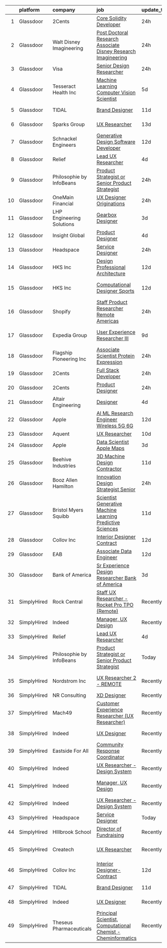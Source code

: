 

|    | platform    | company                   | job                                                                                                                                                                                                                                                                                                                                                                                                                                                                                                                                                                                                                                                                                                                                                                                                                                                                                                                                                                                                                                                                                                                                                                                                                                                                                                                                                                          | update_time   | location                  |
|---:|:------------|:--------------------------|:-----------------------------------------------------------------------------------------------------------------------------------------------------------------------------------------------------------------------------------------------------------------------------------------------------------------------------------------------------------------------------------------------------------------------------------------------------------------------------------------------------------------------------------------------------------------------------------------------------------------------------------------------------------------------------------------------------------------------------------------------------------------------------------------------------------------------------------------------------------------------------------------------------------------------------------------------------------------------------------------------------------------------------------------------------------------------------------------------------------------------------------------------------------------------------------------------------------------------------------------------------------------------------------------------------------------------------------------------------------------------------|:--------------|:--------------------------|
|  1 | Glassdoor   | 2Cents                    | [Core Solidity Developer](https://www.glassdoor.com/partner/jobListing.htm?pos=115&ao=1136043&s=58&guid=00000182153f8188951cab0e10285f38&src=GD_JOB_AD&t=SR&vt=w&ea=1&cs=1_cddbd9b0&cb=1658213860103&jobListingId=1008012798036&jrtk=3-0-1g8ajv0efi6gr801-1g8ajv0f3g2r3800-acdc01f12a704e75-)                                                                                                                                                                                                                                                                                                                                                                                                                                                                                                                                                                                                                                                                                                                                                                                                                                                                                                                                                                                                                                                                                | 24h           | Remote                    |
|  2 | Glassdoor   | Walt Disney Imagineering  | [Post Doctoral Research Associate  Disney Research Imagineering](https://www.glassdoor.com/partner/jobListing.htm?pos=104&ao=1110586&s=58&guid=00000182153f8188951cab0e10285f38&src=GD_JOB_AD&t=SR&vt=w&cs=1_48406213&cb=1658213860099&jobListingId=1008011554138&cpc=FAE5E775D180B2FB&jrtk=3-0-1g8ajv0efi6gr801-1g8ajv0f3g2r3800-d0897aefc757231c--6NYlbfkN0DAFTyt7pbDCC2JPO79CSdi1dIb81yjczP5qsKcZIxgiYm3-7g-689UDqHItQTwke_hFTbhKP5CtjmQ-yRvez1wZHkagfN8YsoIQVhHkoT8Dan3narAbrli8cz1R4zr7VvZvQj6n4Pmu17CtoJVhqU_4xurgF7Ll27reiW8orgoDNNIMErUwxBMDKZV00vPh_QG6pNsEYdh3Eap53kfRXVzhMKoyScPyTyxqHRYuM5DD8pZAUJPc_pxUQOK1aFkQP23T5PGi-LHb7kjZDMTARAEB9YNc9JDCJeZk0sCbV-69DDNbdVfKBQWdSoQDqEWvWSrJ04vffBH_3yd3yK_rRH0LoL001ETZg1oU4jvhqTgVWsiZs49tS9bkWoPXz-1KqxXlqXcTifmk8XjWaTgmlxokxaGuo4ee87Pz59b-TR0tyxagAK9F2Pm)                                                                                                                                                                                                                                                                                                                                                                                                                                                                                                                                                         | 24h           | Glendale, CA              |
|  3 | Glassdoor   | Visa                      | [Senior Design Researcher](https://www.glassdoor.com/partner/jobListing.htm?pos=119&ao=1136043&s=58&guid=00000182153f8188951cab0e10285f38&src=GD_JOB_AD&t=SR&vt=w&cs=1_1fd68b1f&cb=1658213860104&jobListingId=1008013439185&jrtk=3-0-1g8ajv0efi6gr801-1g8ajv0f3g2r3800-5b90cdfd35363857-)                                                                                                                                                                                                                                                                                                                                                                                                                                                                                                                                                                                                                                                                                                                                                                                                                                                                                                                                                                                                                                                                                    | 24h           | Austin, TX                |
|  4 | Glassdoor   | Tesseract Health  Inc     | [Machine Learning Computer Vision Scientist](https://www.glassdoor.com/partner/jobListing.htm?pos=120&ao=1136043&s=58&guid=00000182153f8188951cab0e10285f38&src=GD_JOB_AD&t=SR&vt=w&ea=1&cs=1_64471f87&cb=1658213860104&jobListingId=1008002710891&jrtk=3-0-1g8ajv0efi6gr801-1g8ajv0f3g2r3800-fd7670455c9a02f9-)                                                                                                                                                                                                                                                                                                                                                                                                                                                                                                                                                                                                                                                                                                                                                                                                                                                                                                                                                                                                                                                             | 5d            | Remote                    |
|  5 | Glassdoor   | TIDAL                     | [Brand Designer](https://www.glassdoor.com/partner/jobListing.htm?pos=118&ao=1136043&s=58&guid=00000182153f8188951cab0e10285f38&src=GD_JOB_AD&t=SR&vt=w&cs=1_aae606bf&cb=1658213860103&jobListingId=1007991684188&jrtk=3-0-1g8ajv0efi6gr801-1g8ajv0f3g2r3800-34481a920c14f864-)                                                                                                                                                                                                                                                                                                                                                                                                                                                                                                                                                                                                                                                                                                                                                                                                                                                                                                                                                                                                                                                                                              | 11d           | New York, NY              |
|  6 | Glassdoor   | Sparks Group              | [UX Researcher](https://www.glassdoor.com/partner/jobListing.htm?pos=109&ao=1110586&s=58&guid=00000182153f8188951cab0e10285f38&src=GD_JOB_AD&t=SR&vt=w&cs=1_27a99657&cb=1658213860100&jobListingId=1007984907914&cpc=AC285F3A3ECA6BB0&jrtk=3-0-1g8ajv0efi6gr801-1g8ajv0f3g2r3800-5fcf4f3adbd2dde6--6NYlbfkN0CVbIAoVGlVV0muHIzlWY31dYj5hrVkKa7qBWZ-hZn3g-zWnitpxah_RyLopvrEJPKEAMPXU9HMaaznMboaU57EgIZ4PnTg86qkz2sb_qr61-hxgd5GHUyOVQyhDsvJUk2mz3-q3Uja_iyoQQtY7kKlUFeDf_Szm3rMJaHxxOWdU0OpNKQWcK1BI0Se0kQoQ62XDSrDm1H25lTZXaQMYT2VY_Ru_emiBfiYDnzJp3s9lT1EJjiCnRDn5p9jrFdK8kpAta15mt07h-JXV-DulR9L3COLhhnqYcEn5-vEi33vPTif5APweu2lopfH-OGGFLCNehy5LaH0IgmqsaEgSFEueLjqjjMQTjWRBA4mWO0GU_2xRNWZPbmQX5n7kIZyIrdy2mrMuryIBCdg_Zx2bOnVKmlo1EkQB0EXVvumlqpi-AXMXI2Ixy1OyAINsT3n9evlwKhhIEnRCFimVZGXv8SKxHS4UXsCIIXu6E2KTsEIRDIa2Gg7fGtF_n0P4txxfdc%3D)                                                                                                                                                                                                                                                                                                                                                                                                                                                                                                                            | 13d           | Rockville, MD             |
|  7 | Glassdoor   | Schnackel Engineers       | [Generative Design Software Developer](https://www.glassdoor.com/partner/jobListing.htm?pos=101&ao=1110586&s=58&guid=00000182153f8188951cab0e10285f38&src=GD_JOB_AD&t=SR&vt=w&ea=1&cs=1_c9a14404&cb=1658213860099&jobListingId=1007987458836&cpc=21001CD36CB5FE0E&jrtk=3-0-1g8ajv0efi6gr801-1g8ajv0f3g2r3800-7e547bc3bbec425b--6NYlbfkN0BrTPNwjDoELvBVia9gkET74rNEsU_fi4RRK14NiMbuskwBmYiUl43ITcLe-zL9azDC2bpr2SCa5atbsWtVarJGFgRc_UdXsaXv9eSq5MhWIbYHXS2iNjxtl57jP_-YbQkWhoL7t-RZsYxZUoCrAWVDMEXxgRFdx9CQTy9-cnfIsIM4DpLEIpgy2J1BXSAbDob-E9D6_SL4yr73bihjJqMNIA7qLuXWNKiHkxrnFXQk4Vj2vERtizwLSCSxgf1GG45Q1v7QCAykQsNInXf2Ur2un5-tgcbOxU0kPXAcIP0eKTXh5eeOGQRJmsIXaT1hlPscSqvYvf6JeMM42dwzbejhg1p6bo7xSriARzkw8ZxbxkBxMAlrZh_WJ5ijXQJ-B73A3D6zI54qf0lHwhvd-0r3UHaG-SsJC0IRLSBKDSIRnHqV818owaysZtDNOdFqV7eaBvz7Tcv6wvum7gJJMGYwaYLoYX7hTG4RiHg-mf_feAJqXATD9hDuXqMrufr5RoY0-dzEyxvw7Bm3XrOfbfRLIr0Q0HO_ewQ%3D)                                                                                                                                                                                                                                                                                                                                                                                                                                                                | 12d           | Omaha, NE                 |
|  8 | Glassdoor   | Relief                    | [Lead UX Researcher](https://www.glassdoor.com/partner/jobListing.htm?pos=117&ao=1136043&s=58&guid=00000182153f8188951cab0e10285f38&src=GD_JOB_AD&t=SR&vt=w&ea=1&cs=1_06692fca&cb=1658213860103&jobListingId=1008006015741&jrtk=3-0-1g8ajv0efi6gr801-1g8ajv0f3g2r3800-e2e088f46b110141-)                                                                                                                                                                                                                                                                                                                                                                                                                                                                                                                                                                                                                                                                                                                                                                                                                                                                                                                                                                                                                                                                                     | 4d            | Remote                    |
|  9 | Glassdoor   | Philosophie by InfoBeans  | [Product Strategist or Senior Product Strategist](https://www.glassdoor.com/partner/jobListing.htm?pos=121&ao=1136043&s=58&guid=00000182153f8188951cab0e10285f38&src=GD_JOB_AD&t=SR&vt=w&ea=1&cs=1_4097498f&cb=1658213860104&jobListingId=1008013555769&jrtk=3-0-1g8ajv0efi6gr801-1g8ajv0f3g2r3800-5bae6c35ec0bc05c-)                                                                                                                                                                                                                                                                                                                                                                                                                                                                                                                                                                                                                                                                                                                                                                                                                                                                                                                                                                                                                                                        | 24h           | Remote                    |
| 10 | Glassdoor   | OneMain Financial         | [UX Designer   Originations](https://www.glassdoor.com/partner/jobListing.htm?pos=102&ao=1110586&s=58&guid=00000182153f8188951cab0e10285f38&src=GD_JOB_AD&t=SR&vt=w&cs=1_8cc547af&cb=1658213860099&jobListingId=1008011675415&cpc=BBD63848FB84346C&jrtk=3-0-1g8ajv0efi6gr801-1g8ajv0f3g2r3800-4b5f0994d936ee68--6NYlbfkN0Bjlu5n-gv5HO0Uw8oUWkLCzq7-4ueCq4bqHo-b0jTNgEo79qTxKEF1eiLEZ0uE3qcspvQRj0qLaTIFNEDTZPeLZvIR1EhYORAwzCX7rDaKOfLPVo9ZUIpqPJ4c1iajFL4E3ToSfUdCcE9YfiVukBcQBlqgOxlfzrqsJSqgmPnVdDMO24qVe0VjvmlI9i0QUb7502Wot98ShhU1NEi6AXnBfS1XoHZ5z43Za5R9ds5m7U0deDq0WQZvz5RW4ITgaN1yUUzvnlzQG_5wlV4YQWkVZd64N69bJrr_vz15vGEYv0T90VJYJp4WqpIIyrx567cG0jnqit6REC4zU9x7x8upzSFFQyywWY9YRImyz5BN0V8vu4RkUrIn9h9RN-gHQ9vXatMCNGu9P7aHH2Al2htbrjCgNV0S4E7zlm26QjUaGruNgY_l7RoI_Us7y_0eZH7NSi7tUr_mhQ%3D%3D)                                                                                                                                                                                                                                                                                                                                                                                                                                                                                                                                                                 | 24h           | Fort Worth, TX            |
| 11 | Glassdoor   | LHP Engineering Solutions | [Gearbox Designer](https://www.glassdoor.com/partner/jobListing.htm?pos=128&ao=1136043&s=58&guid=00000182153f8188951cab0e10285f38&src=GD_JOB_AD&t=SR&vt=w&ea=1&cs=1_bec4f450&cb=1658213860105&jobListingId=1008008477798&jrtk=3-0-1g8ajv0efi6gr801-1g8ajv0f3g2r3800-1593ba4b841fd41b-)                                                                                                                                                                                                                                                                                                                                                                                                                                                                                                                                                                                                                                                                                                                                                                                                                                                                                                                                                                                                                                                                                       | 3d            | Novi, MI                  |
| 12 | Glassdoor   | Insight Global            | [Product Designer](https://www.glassdoor.com/partner/jobListing.htm?pos=108&ao=1110586&s=58&guid=00000182153f8188951cab0e10285f38&src=GD_JOB_AD&t=SR&vt=w&cs=1_d5696e51&cb=1658213860100&jobListingId=1008005762646&cpc=334ABAF5D42DC775&jrtk=3-0-1g8ajv0efi6gr801-1g8ajv0f3g2r3800-773602c67d801193--6NYlbfkN0BKkHZu3wF05EeDimN_p6sYpKCMArvwa95YdH7UpkaBCqc7l59ErwqcmBgkDtjqpj4eYWQYbB-X6VJbPdLR8PgSUcFb2185iFtPuzWTl-KO3B3fPG7doCGf5vEGTJzQSZl8HClF_sV2vhC7CQy1TLnlQZuazLMLmFOMfLNh-AQ5ybPcHhKhNka1458HiG_8BORlUTEIgOcSbEw5ZERR58AOJW9K5e2Q4tzqmuoCkD6ZUlJJfWM2TcoDuS_u2mmAt7RkCASOm6BTeNxXG7R44kvb2v_k8b1WxXLK2HWkVjLivuLlTbMv-KR5IDAUbTMwIZeynQ0pXlas9essxsv8pgISlhIuVwXaXQsi2Y0e5T6z722IgUOAae3RX_yPvD-SgFgCij46JRj7IvH5APlbzmIO4Oh3t5E0foaC7lFA1HlPjpPI9Ry_Hi1vMkDAYhbva95zYUUOnGBAv4knz-Bfirqemwxlpub-ArQ5InmA39r7wQ%3D%3D)                                                                                                                                                                                                                                                                                                                                                                                                                                                                                                                                           | 4d            | Dearborn, MI              |
| 13 | Glassdoor   | Headspace                 | [Service Designer](https://www.glassdoor.com/partner/jobListing.htm?pos=111&ao=1136043&s=58&guid=00000182153f8188951cab0e10285f38&src=GD_JOB_AD&t=SR&vt=w&cs=1_b4cf7c6f&cb=1658213860100&jobListingId=1008013185363&jrtk=3-0-1g8ajv0efi6gr801-1g8ajv0f3g2r3800-cf78a4ff4f80b488-)                                                                                                                                                                                                                                                                                                                                                                                                                                                                                                                                                                                                                                                                                                                                                                                                                                                                                                                                                                                                                                                                                            | 24h           | Remote                    |
| 14 | Glassdoor   | HKS  Inc                  | [Design Professional   Architecture](https://www.glassdoor.com/partner/jobListing.htm?pos=112&ao=1136043&s=58&guid=00000182153f8188951cab0e10285f38&src=GD_JOB_AD&t=SR&vt=w&cs=1_70370256&cb=1658213860100&jobListingId=1007987975531&jrtk=3-0-1g8ajv0efi6gr801-1g8ajv0f3g2r3800-aa9517ef76fdb3a1-)                                                                                                                                                                                                                                                                                                                                                                                                                                                                                                                                                                                                                                                                                                                                                                                                                                                                                                                                                                                                                                                                          | 12d           | Los Angeles, CA           |
| 15 | Glassdoor   | HKS  Inc                  | [Computational Designer   Sports](https://www.glassdoor.com/partner/jobListing.htm?pos=125&ao=1136043&s=58&guid=00000182153f8188951cab0e10285f38&src=GD_JOB_AD&t=SR&vt=w&cs=1_437747d8&cb=1658213860105&jobListingId=1007987975635&jrtk=3-0-1g8ajv0efi6gr801-1g8ajv0f3g2r3800-d98b7e78996b43d8-)                                                                                                                                                                                                                                                                                                                                                                                                                                                                                                                                                                                                                                                                                                                                                                                                                                                                                                                                                                                                                                                                             | 12d           | Los Angeles, CA           |
| 16 | Glassdoor   | Shopify                   | [Staff Product Researcher  Remote  Americas ](https://www.glassdoor.com/partner/jobListing.htm?pos=130&ao=1136043&s=58&guid=00000182153f8188951cab0e10285f38&src=GD_JOB_AD&t=SR&vt=w&cs=1_347f6a5b&cb=1658213860106&jobListingId=1008013432190&jrtk=3-0-1g8ajv0efi6gr801-1g8ajv0f3g2r3800-e4a6e72802c0edd6-)                                                                                                                                                                                                                                                                                                                                                                                                                                                                                                                                                                                                                                                                                                                                                                                                                                                                                                                                                                                                                                                                 | 24h           | Austin, TX                |
| 17 | Glassdoor   | Expedia Group             | [User Experience Researcher III](https://www.glassdoor.com/partner/jobListing.htm?pos=126&ao=1136043&s=58&guid=00000182153f8188951cab0e10285f38&src=GD_JOB_AD&t=SR&vt=w&cs=1_344882b9&cb=1658213860105&jobListingId=1007994137316&jrtk=3-0-1g8ajv0efi6gr801-1g8ajv0f3g2r3800-bc7d9bbcfbd062a0-)                                                                                                                                                                                                                                                                                                                                                                                                                                                                                                                                                                                                                                                                                                                                                                                                                                                                                                                                                                                                                                                                              | 9d            | San Francisco, CA         |
| 18 | Glassdoor   | Flagship Pioneering  Inc  | [Associate Scientist  Protein Expression](https://www.glassdoor.com/partner/jobListing.htm?pos=127&ao=1136043&s=58&guid=00000182153f8188951cab0e10285f38&src=GD_JOB_AD&t=SR&vt=w&cs=1_1f610a20&cb=1658213860105&jobListingId=1008012450011&jrtk=3-0-1g8ajv0efi6gr801-1g8ajv0f3g2r3800-8d69771902506d2f-)                                                                                                                                                                                                                                                                                                                                                                                                                                                                                                                                                                                                                                                                                                                                                                                                                                                                                                                                                                                                                                                                     | 24h           | Boston, MA                |
| 19 | Glassdoor   | 2Cents                    | [Full Stack Developer](https://www.glassdoor.com/partner/jobListing.htm?pos=124&ao=1136043&s=58&guid=00000182153f8188951cab0e10285f38&src=GD_JOB_AD&t=SR&vt=w&ea=1&cs=1_c63d6cd7&cb=1658213860105&jobListingId=1008012892026&jrtk=3-0-1g8ajv0efi6gr801-1g8ajv0f3g2r3800-85534a6b2d893294-)                                                                                                                                                                                                                                                                                                                                                                                                                                                                                                                                                                                                                                                                                                                                                                                                                                                                                                                                                                                                                                                                                   | 24h           | Remote                    |
| 20 | Glassdoor   | 2Cents                    | [Product Designer](https://www.glassdoor.com/partner/jobListing.htm?pos=116&ao=1136043&s=58&guid=00000182153f8188951cab0e10285f38&src=GD_JOB_AD&t=SR&vt=w&ea=1&cs=1_0ea046a1&cb=1658213860103&jobListingId=1008012892209&jrtk=3-0-1g8ajv0efi6gr801-1g8ajv0f3g2r3800-87ec4afc59254818-)                                                                                                                                                                                                                                                                                                                                                                                                                                                                                                                                                                                                                                                                                                                                                                                                                                                                                                                                                                                                                                                                                       | 24h           | Remote                    |
| 21 | Glassdoor   | Altair Engineering        | [Designer](https://www.glassdoor.com/partner/jobListing.htm?pos=123&ao=1136043&s=58&guid=00000182153f8188951cab0e10285f38&src=GD_JOB_AD&t=SR&vt=w&cs=1_6a628354&cb=1658213860105&jobListingId=1008006488984&jrtk=3-0-1g8ajv0efi6gr801-1g8ajv0f3g2r3800-c3da16eb45760725-)                                                                                                                                                                                                                                                                                                                                                                                                                                                                                                                                                                                                                                                                                                                                                                                                                                                                                                                                                                                                                                                                                                    | 4d            | Troy, MI                  |
| 22 | Glassdoor   | Apple                     | [AI ML Research Engineer   Wireless 5G 6G](https://www.glassdoor.com/partner/jobListing.htm?pos=106&ao=1110586&s=58&guid=00000182153f8188951cab0e10285f38&src=GD_JOB_AD&t=SR&vt=w&cs=1_c0e700e2&cb=1658213860100&jobListingId=1007988604965&cpc=32EE424DE2B657EB&jrtk=3-0-1g8ajv0efi6gr801-1g8ajv0f3g2r3800-783fb6ade06d776f--6NYlbfkN0BvKrLyj5gPmtZO9T8euul8TCxuuKNOtzRJOomxnwSEodTz2Bc-sPZl8WPllYOnI2gt4bcpvk4rjjpceTIx1ze-fyFjpQ8LaoGWozxobRTjMiyMx36dAmBDdK6tEgLCHcpvdRwtryjbi1cjv8e1pnr3ueyM9uYJj1ww3ngqaZBFwK4AsVymDpSaibv58ZAWOGvGhvF44q6cSxCmzI1llDf84_uOGQT06oKfXhjSS3U1rfR0sHMFItQ92jFjRRM8Ms7z0XTNF6VTfpVhtaA7NpscQ0PuCMsIk5Q23aNZs1tiWqgl6guyLLvYFVmlmcmarxDrZpqbEHkLtRXx-MA8dDzgvoluxpmuWkAorumIkR-G9_0BQcXfnoapDd-ELEMNvOPkKt5R-YdVjZ_s-MxfdtNgiYNWQCZuZMJWJQ5qu1GhSNAKfr-b4t655LZGcJ4D-BO0yypxnqEAqlIpVya7mYTWSLQalMdFAqrWoFUhT5qwPVAm6fjb2QufeFnfMG323ekU8be2KWzR37ZDPhEejEMKkIi_yLUu2R3rnKmyF1uibBJ5FyLnqTl4_PgFJFh4-UUn4ArwiAayn8JeIek-3pKP_BCNR-6NsIRjillCMrWfpI1XvAURashfQhD6xNxAdhfxQy3t6ckKC1E0ZCvUql41h7-BiygaDvXJlG3Dp0vIEGbRPd2aOcMIP6S4wkN3wTKTkvRD9bCXnJbElWDEvSB4sybZ7M6xdrhdmdK_jirr_VpSZXgg7xQmnEiIufDKlm11HXe7MSn68jZj590Oa5aSnf7lo_nx6eOSc70cb_7o1WyIwbWx9g1EvoYeBVTiv5UzvkWzucWCTyksyb6lToS1OKPVFyGYa9ZOgNQ214VQKjbdydJwP4jrdSztgj49lZIjawo4L9yDJqCEeYemE_kSrQsCtpylCUA_oGF8MOh2Dbosc5zBRQN9Nrx4wgApqoDaF4RJcXMQxtjoSAsJiPEB7uuGx6PdBD8%3D) | 12d           | San Diego, CA             |
| 23 | Glassdoor   | Aquent                    | [UX Researcher](https://www.glassdoor.com/partner/jobListing.htm?pos=107&ao=1110586&s=58&guid=00000182153f8188951cab0e10285f38&src=GD_JOB_AD&t=SR&vt=w&cs=1_592e8f90&cb=1658213860100&jobListingId=1007993652655&cpc=FAE5E775D180B2FB&jrtk=3-0-1g8ajv0efi6gr801-1g8ajv0f3g2r3800-70d58dbdf03fba74--6NYlbfkN0DMrcEu7yrtATojKJA7cEzGQ3FdRGWLh0CZQInL4ECGI9gD0Wolx9R2EDT7B77c2cQYYsKbfg6aPq-aNCSIP0YjPSSIRmP1iTQSCiULzBUgBduhpUOP5sPDZzV-BK_0Qt2YWNQ3fX05nazyahk4ZgJDufxVI2-xurIcAsRVVlAzzS55UOB--CnI7tJAwO_r5YNtSk-_HzP-KZfuYxuR97Wf5SEXVy-EVv22eTgZpjKv5uDvVCPpNGeym2UtLwlL0Bln6fkC2LHwOlqwDzo6V-9K8d9OTxTZ-NAMn-Y3Zlx1H7rp6C8CTVKmQymx_MVWpFBVzv3eLUKryOu1hYEugt15LSoi3Yn37-7J3ilRqsU5xqpHA5pGZuaPssN7CwWehZsBxkWOYOgrbuwr-Ry9x0-zAD0jF8bNeXw1ofGlYHw_t_XlDseJUMF4ctXdzLbLEf67w49V-_qezS4zs2GSvXsl)                                                                                                                                                                                                                                                                                                                                                                                                                                                                                                                                                                          | 10d           | Remote                    |
| 24 | Glassdoor   | Apple                     | [Data Scientist   Apple Maps](https://www.glassdoor.com/partner/jobListing.htm?pos=105&ao=1110586&s=58&guid=00000182153f8188951cab0e10285f38&src=GD_JOB_AD&t=SR&vt=w&cs=1_50bd7ed6&cb=1658213860100&jobListingId=1008009138624&cpc=AC285F3A3ECA6BB0&jrtk=3-0-1g8ajv0efi6gr801-1g8ajv0f3g2r3800-9135c2ff6f568225--6NYlbfkN0BvKrLyj5gPmtZO9T8euul8TCxuuKNOtzRJOomxnwSEodTz2Bc-sPZl1dBMH13w-jPWGYsnjWNeXVpPv6AFSk9mmssRUgju0zaG5FgURykiwtSDBBWi8sjltEOvJNc9m1Nog3TwiK2WNND8ulswhmgbWSRuw8AgouKT_OV62N2Or-d7DJc0KRbNEIcRLhh6-Um-k9xyji5LlP5OKzfYAs5CnYIa-svb16tNd3ZOUxp4ePXcHjdhWlxZ_iZRhLyLdGwftZTsLa0kma-zVqhm_7DU4MLhT65FwmypNJ2SR84ODs74PZLTJbo-zm5o6-IxX8sUcpUAcHZ-2wujDcMfbRqnYtthYb9V0l6yrfp1DN0awUhM6z98qTRsIfYm3aFPLUoSM8tbrGfDNdyUfw4cv4BsY4M0EsdqoiTRT2u9lsKwSQG9Trv06-ubGa7PuDeDxKZzRR-7V9kvuHEz6C9CN25Ia0Ed7auXWc6kuj2cOLVAN37ulXvQmmzXupS9p3N3QyCqLaPeo_82LDzMD4yZDSTUn6zhRSQC-5WXG-iiFoMfDlXa-h8bqDmmitjbCiVthwpZo6aMaVwrWvrpLTOdRR0fbOPoixrnK8bgAGw-v74EyEnB7Ypwdf3qBV2RJ4XwtQaDhkm7xdZTbpZRrTbfB9YUjMbWkGmHXgt4bPQzQOkDvdFMy9C3BGCdeTDhJhLN6eIWja2Net48t2rydQugkCHGdfdCD0VjXXWj4L1CpT9LMv446WvzAfv95-2aPLtTKlZCs9qM-7LXWatZImGUW8d2ciZPlx0DJTuM49zvUzS9ZLdpdRpVk54e-745_pwdDx1ImcXYXI-smi294LrzNyj31xHZ3F2NUFr0xRqolxJsODqzBcPzGx7gPEtWJ91j2O9_j_8t0E_RKfVvcnvl5V2of1chJUh8aXf-W5RXoKWYZYksoWsDhFYqnhnNE6ehUJ0SIt6YDgIsWg%3D%3D)                                | 3d            | Seattle, WA               |
| 25 | Glassdoor   | Beehive Industries        | [3D Machine Design Contractor](https://www.glassdoor.com/partner/jobListing.htm?pos=122&ao=1136043&s=58&guid=00000182153f8188951cab0e10285f38&src=GD_JOB_AD&t=SR&vt=w&ea=1&cs=1_a628bb84&cb=1658213860105&jobListingId=1007991123901&jrtk=3-0-1g8ajv0efi6gr801-1g8ajv0f3g2r3800-0e37dcc22cde26d1-)                                                                                                                                                                                                                                                                                                                                                                                                                                                                                                                                                                                                                                                                                                                                                                                                                                                                                                                                                                                                                                                                           | 11d           | West Chester, OH          |
| 26 | Glassdoor   | Booz Allen Hamilton       | [Innovation Design Strategist  Senior](https://www.glassdoor.com/partner/jobListing.htm?pos=113&ao=1136043&s=58&guid=00000182153f8188951cab0e10285f38&src=GD_JOB_AD&t=SR&vt=w&cs=1_801e2e90&cb=1658213860101&jobListingId=1008012421409&jrtk=3-0-1g8ajv0efi6gr801-1g8ajv0f3g2r3800-380fdca35948e136-)                                                                                                                                                                                                                                                                                                                                                                                                                                                                                                                                                                                                                                                                                                                                                                                                                                                                                                                                                                                                                                                                        | 24h           | McLean, VA                |
| 27 | Glassdoor   | Bristol Myers Squibb      | [Scientist  Generative Machine Learning  Predictive Sciences](https://www.glassdoor.com/partner/jobListing.htm?pos=103&ao=1110586&s=58&guid=00000182153f8188951cab0e10285f38&src=GD_JOB_AD&t=SR&vt=w&cs=1_0239b8ea&cb=1658213860099&jobListingId=1007989881754&cpc=3DB599BF2F4828F0&jrtk=3-0-1g8ajv0efi6gr801-1g8ajv0f3g2r3800-5be7526df25b85ed--6NYlbfkN0C8DhssTksZ4tAWhh8LVIFF2qionQVVpONm6qYGpiaOiSpwvtn5hOcEfz0jHcZaPShA9l_8V-c4J407S9czOb3PUPu1cp9ZCzZkSuL0XPeDQwrsQ1fB7jpPbbPiyE3bB7sA0v45ymq_qEBByd6r2T8pgHx5lZMVyxrFUNtvAuaanZf9ch08WTuc8rXLtLdhhlPInPA4RUTXff0PSil2DTjrqOqq3GBx8Wv8G4RdD4pzpTl7q4moDSshrthAW6W6wvhy24E1GsLRqG9Ia1MpZc7uUWe94ni60eioNIN4acznU38e4w-IEcVuWBKVA3ovRcOpUglXHyPOdfCfPSTlvN_Xu-Kkys2ON6AhwDXUAKTX2T92_Hqh64kv4uHWwaLXtKBU_3wlopTHakzRpMdWky8sTQ974gOCy7vzPHj-1_Rj8kKuE0PujwYeDcyd08vYHOKRiKF6ZUjSEZeiJLWgmh7KsXsnXpBvOeNoOwbUl6vudYwDQ2LGpYoM-UjAD8CkKVSO2U7-tvNhjI6YrpjA2SRmbIjaCAyShTAh0DoXb9G7_HeNaN9Uwx029sSvsmvna06QAyabBQmpf-bHv-Vy_6WGKhPHpL8TSkDu9KHaufu7za08d0bL_DAF4zYIje8d6Dtg7sKyvwgOE8yLAfaCeoNbeyx3EwAehrFlPeYbBynfWjUtuh_VU0_saR6kmbvdRx3dMEX6wvgaS-si6EPAVSkGNAR4-d8n4iFbrfCSh5twGQ%3D%3D)                                                                                                                                                                                                                                | 11d           | San Diego, CA             |
| 28 | Glassdoor   | Collov Inc                | [Interior Designer Contract](https://www.glassdoor.com/partner/jobListing.htm?pos=110&ao=1136043&s=58&guid=00000182153f8188951cab0e10285f38&src=GD_JOB_AD&t=SR&vt=w&ea=1&cs=1_835645bc&cb=1658213860100&jobListingId=1007988370649&jrtk=3-0-1g8ajv0efi6gr801-1g8ajv0f3g2r3800-4c05ee95f3caf0ce-)                                                                                                                                                                                                                                                                                                                                                                                                                                                                                                                                                                                                                                                                                                                                                                                                                                                                                                                                                                                                                                                                             | 12d           | Remote                    |
| 29 | Glassdoor   | EAB                       | [Associate Data Engineer](https://www.glassdoor.com/partner/jobListing.htm?pos=129&ao=1136043&s=58&guid=00000182153f8188951cab0e10285f38&src=GD_JOB_AD&t=SR&vt=w&cs=1_f8c7f52e&cb=1658213860105&jobListingId=1007987430798&jrtk=3-0-1g8ajv0efi6gr801-1g8ajv0f3g2r3800-65a1060564fdef46-)                                                                                                                                                                                                                                                                                                                                                                                                                                                                                                                                                                                                                                                                                                                                                                                                                                                                                                                                                                                                                                                                                     | 12d           | Remote                    |
| 30 | Glassdoor   | Bank of America           | [Sr  Experience Design Researcher  Bank of America](https://www.glassdoor.com/partner/jobListing.htm?pos=114&ao=1136043&s=58&guid=00000182153f8188951cab0e10285f38&src=GD_JOB_AD&t=SR&vt=w&cs=1_24c02379&cb=1658213860101&jobListingId=1008008425191&jrtk=3-0-1g8ajv0efi6gr801-1g8ajv0f3g2r3800-0e53d8f48dd6b911-)                                                                                                                                                                                                                                                                                                                                                                                                                                                                                                                                                                                                                                                                                                                                                                                                                                                                                                                                                                                                                                                           | 3d            | Charlotte, NC             |
| 31 | SimplyHired | Rock Central              | [Staff UX Researcher - Rocket Pro TPO (Remote)](https://www.simplyhired.com/job/nDUtDb29njJ5xh76A8Kw5SratkT7-VTCb7SihdPVm5HTqKstwFOSSA?q=generative+design)                                                                                                                                                                                                                                                                                                                                                                                                                                                                                                                                                                                                                                                                                                                                                                                                                                                                                                                                                                                                                                                                                                                                                                                                                  | Recently      | Detroit, MI               |
| 32 | SimplyHired | Indeed                    | [Manager, UX Design](https://www.simplyhired.com/job/nr9YKYAYgVYXlqTF8o-mYGnijvtFpvics6_4wYIPAMTudKVRtIHyHA?q=generative+design)                                                                                                                                                                                                                                                                                                                                                                                                                                                                                                                                                                                                                                                                                                                                                                                                                                                                                                                                                                                                                                                                                                                                                                                                                                             | Recently      | United States             |
| 33 | SimplyHired | Relief                    | [Lead UX Researcher](https://www.simplyhired.com/job/R6i7TwR5EKa9iYiKm0lFnInBy-K0lD87_gHyiifaiKhuBMMOW7ggEg?q=generative+design)                                                                                                                                                                                                                                                                                                                                                                                                                                                                                                                                                                                                                                                                                                                                                                                                                                                                                                                                                                                                                                                                                                                                                                                                                                             | 4d            | Remote                    |
| 34 | SimplyHired | Philosophie by InfoBeans  | [Product Strategist or Senior Product Strategist](https://www.simplyhired.com/job/qXBp_29NY8GSVD78upooL1kZ0Nh8O1D43Axe3oegtf0C809JAtZktQ?q=generative+design)                                                                                                                                                                                                                                                                                                                                                                                                                                                                                                                                                                                                                                                                                                                                                                                                                                                                                                                                                                                                                                                                                                                                                                                                                | Today         | Remote                    |
| 35 | SimplyHired | Nordstrom Inc             | [UX Researcher 2 - REMOTE](https://www.simplyhired.com/job/xWe4kVQ9hDisx8iP_lVFvqI0gPUTcqjHURtWoBQLxQdmlS-qa8x_sA?q=generative+design)                                                                                                                                                                                                                                                                                                                                                                                                                                                                                                                                                                                                                                                                                                                                                                                                                                                                                                                                                                                                                                                                                                                                                                                                                                       | Recently      | Atlanta, GA +5 locations  |
| 36 | SimplyHired | NR Consulting             | [XD Designer](https://www.simplyhired.com/job/P6myDGETgTQaOZ6DR-q1K3YtrEX8D3XfV62ZDDaajMYUd6aqPtn21w?q=generative+design)                                                                                                                                                                                                                                                                                                                                                                                                                                                                                                                                                                                                                                                                                                                                                                                                                                                                                                                                                                                                                                                                                                                                                                                                                                                    | Recently      | Remote                    |
| 37 | SimplyHired | Mach49                    | [Customer Experience Researcher (UX Researcher)](https://www.simplyhired.com/job/gqc9Ocab-denE9zg_FBaTShyzapkVQXgcFJ-vcQ1KVfTZeOjGs_qOA?q=generative+design)                                                                                                                                                                                                                                                                                                                                                                                                                                                                                                                                                                                                                                                                                                                                                                                                                                                                                                                                                                                                                                                                                                                                                                                                                 | Recently      | Boston, MA                |
| 38 | SimplyHired | Indeed                    | [UX Designer](https://www.simplyhired.com/job/7GiZIE7D3Vdy_WwQaWJKRxT3iPyT6Rqzli4Zo5eTP3IEz4tsOt1bKA?q=generative+design)                                                                                                                                                                                                                                                                                                                                                                                                                                                                                                                                                                                                                                                                                                                                                                                                                                                                                                                                                                                                                                                                                                                                                                                                                                                    | Recently      | United States             |
| 39 | SimplyHired | Eastside For All          | [Community Response Coordinator](https://www.simplyhired.com/job/GavPqy0IA0Y6nbhs141DxGKPXiosqrvVqL7eHt4hZQ0v-rwjuE4f4w?q=generative+design)                                                                                                                                                                                                                                                                                                                                                                                                                                                                                                                                                                                                                                                                                                                                                                                                                                                                                                                                                                                                                                                                                                                                                                                                                                 | Recently      | Washington State          |
| 40 | SimplyHired | Indeed                    | [UX Researcher - Design System](https://www.simplyhired.com/job/FqLi6Dh4L7108zoqpbIbl4R9ihOb6AetgY3ZuUCqvnGljX8MjEHJ7A?q=generative+design)                                                                                                                                                                                                                                                                                                                                                                                                                                                                                                                                                                                                                                                                                                                                                                                                                                                                                                                                                                                                                                                                                                                                                                                                                                  | Recently      | United States             |
| 41 | SimplyHired | Indeed                    | [Manager, UX Design](https://www.simplyhired.com/job/nr9YKYAYgVYXlqTF8o-mYGnijvtFpvics6_4wYIPAMTudKVRtIHyHA?q=generative+design)                                                                                                                                                                                                                                                                                                                                                                                                                                                                                                                                                                                                                                                                                                                                                                                                                                                                                                                                                                                                                                                                                                                                                                                                                                             | Recently      | United States +1 location |
| 42 | SimplyHired | Indeed                    | [UX Researcher - Design System](https://www.simplyhired.com/job/FqLi6Dh4L7108zoqpbIbl4R9ihOb6AetgY3ZuUCqvnGljX8MjEHJ7A?q=generative+design)                                                                                                                                                                                                                                                                                                                                                                                                                                                                                                                                                                                                                                                                                                                                                                                                                                                                                                                                                                                                                                                                                                                                                                                                                                  | Recently      | United States             |
| 43 | SimplyHired | Headspace                 | [Service Designer](https://www.simplyhired.com/job/z0Ovqt6THRWTmPW7iq8dXMweI9Opdj8PdyYb36Y7eF54LqoeVSoYaA?q=generative+design)                                                                                                                                                                                                                                                                                                                                                                                                                                                                                                                                                                                                                                                                                                                                                                                                                                                                                                                                                                                                                                                                                                                                                                                                                                               | Today         | Remote                    |
| 44 | SimplyHired | HIllbrook School          | [Director of Fundraising](https://www.simplyhired.com/job/ENKUisqEPyXa1cUA81a4-YhdtzebfyE0gA8nVSY6VQ4HA2qzcaOKGg?q=generative+design)                                                                                                                                                                                                                                                                                                                                                                                                                                                                                                                                                                                                                                                                                                                                                                                                                                                                                                                                                                                                                                                                                                                                                                                                                                        | Recently      | Los Gatos, CA             |
| 45 | SimplyHired | Createch                  | [UX Researcher](https://www.simplyhired.com/job/i7kHaMs_t4HJbJlYlCbNzuzUNip4IiMfa1iEYNfuICNgoGdDox8jZA?q=generative+design)                                                                                                                                                                                                                                                                                                                                                                                                                                                                                                                                                                                                                                                                                                                                                                                                                                                                                                                                                                                                                                                                                                                                                                                                                                                  | Recently      | San Francisco, CA         |
| 46 | SimplyHired | Collov Inc                | [Interior Designer-Contract](https://www.simplyhired.com/job/BWulXfwm_DajYkRoVR_cHEZ0YAw0ZzUYn4k1ZR9ZbVk7SbJZhkaf0Q?q=generative+design)                                                                                                                                                                                                                                                                                                                                                                                                                                                                                                                                                                                                                                                                                                                                                                                                                                                                                                                                                                                                                                                                                                                                                                                                                                     | 12d           | Remote                    |
| 47 | SimplyHired | TIDAL                     | [Brand Designer](https://www.simplyhired.com/job/W4F8mdim2I5jInCUJhr_gyMHF65JeVCq2EE-ZrG4F3e8irRd3_ZE9A?q=generative+design)                                                                                                                                                                                                                                                                                                                                                                                                                                                                                                                                                                                                                                                                                                                                                                                                                                                                                                                                                                                                                                                                                                                                                                                                                                                 | 11d           | New York, NY              |
| 48 | SimplyHired | Indeed                    | [UX Designer](https://www.simplyhired.com/job/7GiZIE7D3Vdy_WwQaWJKRxT3iPyT6Rqzli4Zo5eTP3IEz4tsOt1bKA?q=generative+design)                                                                                                                                                                                                                                                                                                                                                                                                                                                                                                                                                                                                                                                                                                                                                                                                                                                                                                                                                                                                                                                                                                                                                                                                                                                    | Recently      | United States             |
| 49 | SimplyHired | Theseus Pharmaceuticals   | [Principal Scientist, Computational Chemist - Cheminformatics](https://www.simplyhired.com/job/5M8olzmVM6v6UMxk3UJYj_mNsy2tUSCnLe-rqXPI9WwjYvzRKiLazw?q=generative+design)                                                                                                                                                                                                                                                                                                                                                                                                                                                                                                                                                                                                                                                                                                                                                                                                                                                                                                                                                                                                                                                                                                                                                                                                   | Recently      | Cambridge, MA             |